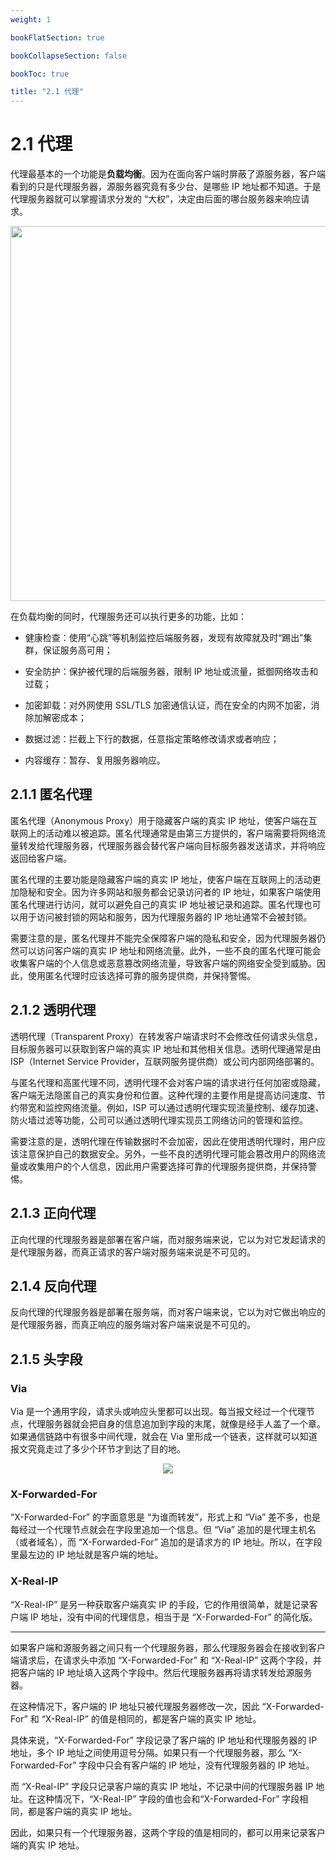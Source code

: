 ```yaml
---
weight: 1

bookFlatSection: true

bookCollapseSection: false

bookToc: true

title: "2.1 代理"
---
```


# 2.1 代理

代理最基本的一个功能是**负载均衡**。因为在面向客户端时屏蔽了源服务器，客户端看到的只是代理服务器，源服务器究竟有多少台、是哪些
IP 地址都不知道。于是代理服务器就可以掌握请求分发的 “大权”，决定由后面的哪台服务器来响应请求。

<div align="center"><img src="https://cdn.xiaobinqt.cn/xiaobinqt.io/20230505/32a9bd32b05f43e59ce0a32d7273ea17.png" width=600  /></div>

在负载均衡的同时，代理服务还可以执行更多的功能，比如：

+ 健康检查：使用“心跳”等机制监控后端服务器，发现有故障就及时“踢出”集群，保证服务高可用；

+ 安全防护：保护被代理的后端服务器，限制 IP 地址或流量，抵御网络攻击和过载；

+ 加密卸载：对外网使用 SSL/TLS 加密通信认证，而在安全的内网不加密，消除加解密成本；

+ 数据过滤：拦截上下行的数据，任意指定策略修改请求或者响应；

+ 内容缓存：暂存、复用服务器响应。

## 2.1.1 匿名代理

匿名代理（Anonymous Proxy）用于隐藏客户端的真实 IP 地址，使客户端在互联网上的活动难以被追踪。匿名代理通常是由第三方提供的，客户端需要将网络流量转发给代理服务器，代理服务器会替代客户端向目标服务器发送请求，并将响应返回给客户端。

匿名代理的主要功能是隐藏客户端的真实 IP 地址，使客户端在互联网上的活动更加隐秘和安全。因为许多网站和服务都会记录访问者的 IP 地址，如果客户端使用匿名代理进行访问，就可以避免自己的真实 IP 地址被记录和追踪。匿名代理也可以用于访问被封锁的网站和服务，因为代理服务器的 IP 地址通常不会被封锁。

需要注意的是，匿名代理并不能完全保障客户端的隐私和安全，因为代理服务器仍然可以访问客户端的真实 IP 地址和网络流量。此外，一些不良的匿名代理可能会收集客户端的个人信息或恶意篡改网络流量，导致客户端的网络安全受到威胁。因此，使用匿名代理时应该选择可靠的服务提供商，并保持警惕。

## 2.1.2 透明代理

透明代理（Transparent Proxy）在转发客户端请求时不会修改任何请求头信息，目标服务器可以获取到客户端的真实 IP 地址和其他相关信息。透明代理通常是由 ISP（Internet Service Provider，互联网服务提供商）或公司内部网络部署的。

与匿名代理和高匿代理不同，透明代理不会对客户端的请求进行任何加密或隐藏，客户端无法隐匿自己的真实身份和位置。这种代理的主要作用是提高访问速度、节约带宽和监控网络流量。例如，ISP 可以通过透明代理实现流量控制、缓存加速、防火墙过滤等功能，公司可以通过透明代理实现员工网络访问的管理和监控。

需要注意的是，透明代理在传输数据时不会加密，因此在使用透明代理时，用户应该注意保护自己的数据安全。另外，一些不良的透明代理可能会篡改用户的网络流量或收集用户的个人信息，因此用户需要选择可靠的代理服务提供商，并保持警惕。

## 2.1.3 正向代理

正向代理的代理服务器是部署在客户端，而对服务端来说，它以为对它发起请求的是代理服务器，而真正请求的客户端对服务端来说是不可见的。

## 2.1.4 反向代理

反向代理的代理服务器是部署在服务端，而对客户端来说，它以为对它做出响应的是代理服务器，而真正响应的服务端对客户端来说是不可见的。

## 2.1.5 头字段

### Via

Via 是一个通用字段，请求头或响应头里都可以出现。每当报文经过一个代理节点，代理服务器就会把自身的信息追加到字段的末尾，就像是经手人盖了一个章。如果通信链路中有很多中间代理，就会在 Via 里形成一个链表，这样就可以知道报文究竟走过了多少个环节才到达了目的地。

<div align="center"><img src="https://cdn.xiaobinqt.cn/xiaobinqt.io/20230505/7cf1a1f827ac40398e40724d5b646d1f.png" width=  /></div>

### X-Forwarded-For

“X-Forwarded-For” 的字面意思是 “为谁而转发”，形式上和 “Via” 差不多，也是每经过一个代理节点就会在字段里追加一个信息。但 “Via” 追加的是代理主机名（或者域名），而 “X-Forwarded-For” 追加的是请求方的 IP 地址。所以，在字段里最左边的 IP 地址就是客户端的地址。

### X-Real-IP

“X-Real-IP” 是另一种获取客户端真实 IP 的手段，它的作用很简单，就是记录客户端 IP 地址，没有中间的代理信息，相当于是 “X-Forwarded-For” 的简化版。

---

如果客户端和源服务器之间只有一个代理服务器，那么代理服务器会在接收到客户端请求后，在请求头中添加 “X-Forwarded-For” 和 “X-Real-IP” 这两个字段，并把客户端的 IP 地址填入这两个字段中。然后代理服务器再将请求转发给源服务器。

在这种情况下，客户端的 IP 地址只被代理服务器修改一次，因此 “X-Forwarded-For” 和 “X-Real-IP” 的值是相同的，都是客户端的真实 IP 地址。

具体来说，“X-Forwarded-For” 字段记录了客户端的 IP 地址和代理服务器的 IP 地址，多个 IP 地址之间使用逗号分隔。如果只有一个代理服务器，那么 “X-Forwarded-For” 字段中只会有客户端的 IP 地址，没有代理服务器的 IP 地址。

而 “X-Real-IP” 字段只记录客户端的真实 IP 地址，不记录中间的代理服务器 IP 地址。在这种情况下，“X-Real-IP” 字段的值也会和“X-Forwarded-For” 字段相同，都是客户端的真实 IP 地址。

因此，如果只有一个代理服务器，这两个字段的值是相同的，都可以用来记录客户端的真实 IP 地址。









